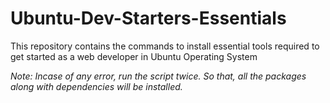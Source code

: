 # Ubuntu-Dev-Starters-Essentials
This repository contains the commands to install essential tools required to get started as a web developer in Ubuntu Operating System

*Note: Incase of any error, run the script twice. So that, all the packages along with dependencies will be installed.*
